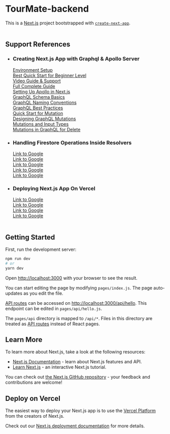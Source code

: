 # TourMate-backend

This is a [Next.js](https://nextjs.org/) project bootstrapped with [`create-next-app`](https://github.com/vercel/next.js/tree/canary/packages/create-next-app).  
<br>

## Support References 

* ### Creating Next.js App with Graphql & Apollo Server

    [Environment Setup](https://www.techomoro.com/how-to-install-and-setup-a-next-js-app-on-windows-10/)  
    [Best Quick Start for Beginner Level](https://www.smashingmagazine.com/2020/10/graphql-server-next-javascript-api-routes)  
    [Video Guide & Support](https://www.youtube.com/watch?v=RJpevpbC4YY)  
    [Full Complete Guide](https://lyonwj.com/blog/graphql-server-next-js-neo4j-aura-vercel)  
    [Setting Up Apollo in Next.js](https://www.youtube.com/watch?v=U86hn1HmuFU)  
    [GraphQL Schema Basics](https://www.apollographql.com/docs/apollo-server/schema/schema/)  
    [GraphQL Naming Conventions](https://docs.devland.is/technical-overview/api-design-guide/graphql-naming-conventions)  
    [GraphQL Best Practices](https://atheros.ai/blog/graphql-best-practices-for-graphql-schema-design)  
    [Quick Start for Mutation](https://www.howtographql.com/graphql-js/3-a-simple-mutation/)  
    [Designing GraphQL Mutations](https://www.apollographql.com/blog/graphql/basics/designing-graphql-mutations/)  
    [Mutations and Input Types](https://graphql.org/graphql-js/mutations-and-input-types/)  
    [Mutations in GraphQL for Delete](https://dgraph.io/docs/graphql/mutations/delete/)

* ### Handling Firestore Operations Inside Resolvers

    [Link to Google](https://www.google.com)  
    [Link to Google](https://www.google.com)  
    [Link to Google](https://www.google.com)  
    [Link to Google](https://www.google.com)  
    [Link to Google](https://www.google.com)

* ### Deploying Next.js App On Vercel

    [Link to Google](https://www.google.com)  
    [Link to Google](https://www.google.com)  
    [Link to Google](https://www.google.com)  
    [Link to Google](https://www.google.com)
<br></br>

## Getting Started

First, run the development server:

```bash
npm run dev
# or
yarn dev
```

Open [http://localhost:3000](http://localhost:3000) with your browser to see the result.

You can start editing the page by modifying `pages/index.js`. The page auto-updates as you edit the file.

[API routes](https://nextjs.org/docs/api-routes/introduction) can be accessed on [http://localhost:3000/api/hello](http://localhost:3000/api/hello). This endpoint can be edited in `pages/api/hello.js`.

The `pages/api` directory is mapped to `/api/*`. Files in this directory are treated as [API routes](https://nextjs.org/docs/api-routes/introduction) instead of React pages.

## Learn More

To learn more about Next.js, take a look at the following resources:

- [Next.js Documentation](https://nextjs.org/docs) - learn about Next.js features and API.
- [Learn Next.js](https://nextjs.org/learn) - an interactive Next.js tutorial.

You can check out [the Next.js GitHub repository](https://github.com/vercel/next.js/) - your feedback and contributions are welcome!

## Deploy on Vercel

The easiest way to deploy your Next.js app is to use the [Vercel Platform](https://vercel.com/new?utm_medium=default-template&filter=next.js&utm_source=create-next-app&utm_campaign=create-next-app-readme) from the creators of Next.js.

Check out our [Next.js deployment documentation](https://nextjs.org/docs/deployment) for more details.
